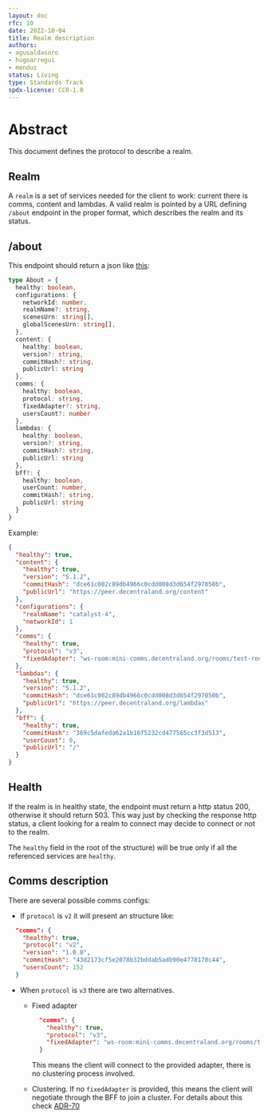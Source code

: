```yaml
---
layout: doc
rfc: 10
date: 2022-10-04
title: Realm description
authors:
- agusaldasoro
- hugoarregui
- menduz
status: Living
type: Standards Track
spdx-license: CC0-1.0
---
```


# Abstract

This document defines the protocol to describe a realm.

## Realm

A `realm` is a set of services needed for the client to work: current there is comms, content and lambdas. A valid realm is pointed by a URL defining `/about` endpoint in the proper format, which describes the realm and its status.

## /about

This endpoint should return a json like [this](https://github.com/decentraland/protocol/blob/main/bff/http-endpoints.proto):

```typescript
type About = {
  healthy: boolean,
  configurations: {
    networkId: number,
    realmName?: string,
    scenesUrn: string[],
    globalScenesUrn: string[],
  },
  content: {
    healthy: boolean,
    version?: string,
    commitHash?: string,
    publicUrl: string
  },
  comms: {
    healthy: boolean,
    protocol: string,
    fixedAdapter?: string,
    usersCount?: number
  },
  lambdas: {
    healthy: boolean,
    version?: string,
    commitHash?: string,
    publicUrl: string
  },
  bff?: {
    healthy: boolean,
    userCount: number,
    commitHash?: string,
    publicUrl: string
  }
}
```

Example:

```json
{
  "healthy": true,
  "content": {
    "healthy": true,
    "version": "5.1.2",
    "commitHash": "dce61c002c89db4966c0cdd008d3d654f297050b",
    "publicUrl": "https://peer.decentraland.org/content"
  },
  "configurations": {
    "realmName": "catalyst-4",
    "networkId": 1
  },
  "comms": {
    "healthy": true,
    "protocol": "v3",
    "fixedAdapter": "ws-room:mini-comms.decentraland.org/rooms/test-room"
  },
  "lambdas": {
    "healthy": true,
    "version": "5.1.2",
    "commitHash": "dce61c002c89db4966c0cdd008d3d654f297050b",
    "publicUrl": "https://peer.decentraland.org/lambdas"
  },
  "bff": {
    "healthy": true,
    "commitHash": "369c5dafeda62a1b16f5232cd477565cc3f3d513",
    "userCount": 0,
    "publicUrl": "/"
  }
}
```

## Health

If the realm is in healthy state, the endpoint must return a http status 200, otherwise it should return 503. This way just by checking the response http status, a client looking for a realm to connect may decide to connect or not to the realm.

The `healthy` field in the root of the structure) will be true only if all the referenced services are `healthy`.

## Comms description

There are several possible comms configs:

- If `protocol` is `v2` it will present an structure like:

```json
  "comms": {
    "healthy": true,
    "protocol": "v2",
    "version": "1.0.0",
    "commitHash": "43d2173cf5e2078b32bddab5adb90e4778170c44",
    "usersCount": 152
  }
```

- When `protocol` is `v3` there are two alternatives. 

  - Fixed adapter 
    ```json
      "comms": {
        "healthy": true,
        "protocol": "v3",
        "fixedAdapter": "ws-room:mini-comms.decentraland.org/rooms/test-room"
      }
    ```

    This means the client will connect to the provided adapter, there is no clustering process involved.

  - Clustering. If no `fixedAdapter` is provided, this means the client will negotiate through the BFF to join a cluster. For details about this check [ADR-70](adr/ADR-70)
